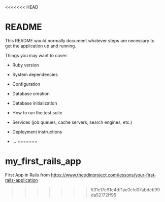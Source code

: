 <<<<<<< HEAD
# README

This README would normally document whatever steps are necessary to get the
application up and running.

Things you may want to cover:

* Ruby version

* System dependencies

* Configuration

* Database creation

* Database initialization

* How to run the test suite

* Services (job queues, cache servers, search engines, etc.)

* Deployment instructions

* ...
=======
# my_first_rails_app
First App in Rails from https://www.theodinproject.com/lessons/your-first-rails-application
>>>>>>> 531e17e91e4df1ae0cfd07abdeb99da52172ff95
